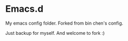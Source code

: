 # Emacs.d
My emacs config folder. Forked from bin chen's config.

Just backup for myself. And welcome to fork :)
